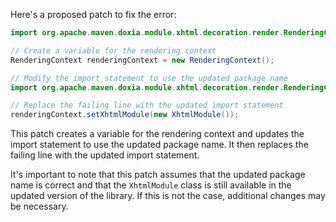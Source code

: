 Here's a proposed patch to fix the error:
```java
import org.apache.maven.doxia.module.xhtml.decoration.render.RenderingContext;

// Create a variable for the rendering context
RenderingContext renderingContext = new RenderingContext();

// Modify the import statement to use the updated package name
import org.apache.maven.doxia.module.xhtml.decoration.render.RenderingContext;

// Replace the failing line with the updated import statement
renderingContext.setXhtmlModule(new XhtmlModule());
```
This patch creates a variable for the rendering context and updates the import statement to use the updated package name. It then replaces the failing line with the updated import statement.

It's important to note that this patch assumes that the updated package name is correct and that the `XhtmlModule` class is still available in the updated version of the library. If this is not the case, additional changes may be necessary.